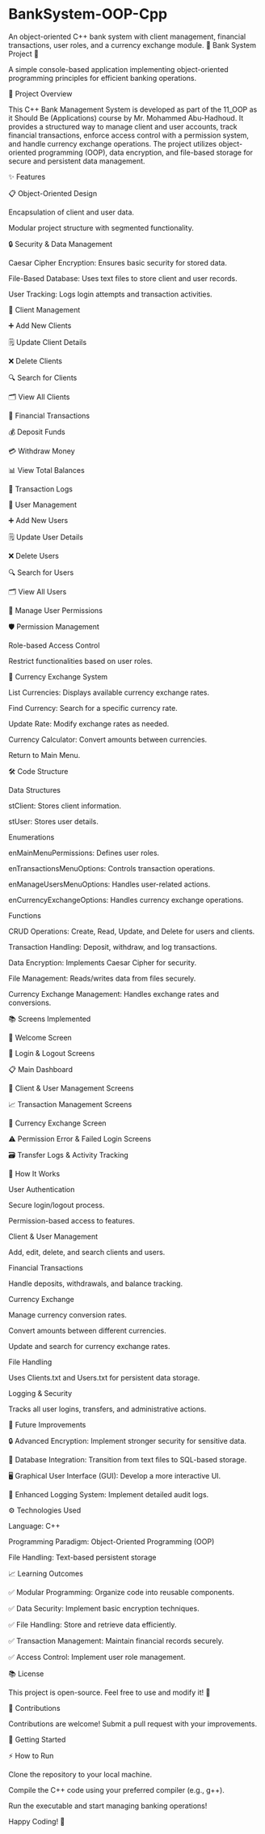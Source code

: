 # BankSystem-OOP-Cpp
An object-oriented C++ bank system with client management, financial transactions, user roles, and a currency exchange module.
🏦 Bank System Project 💼

A simple console-based application implementing object-oriented programming principles for efficient banking operations.

🌟 Project Overview

This C++ Bank Management System is developed as part of the 11_OOP as it Should Be (Applications) course by Mr. Mohammed Abu-Hadhoud. It provides a structured way to manage client and user accounts, track financial transactions, enforce access control with a permission system, and handle currency exchange operations. The project utilizes object-oriented programming (OOP), data encryption, and file-based storage for secure and persistent data management.

✨ Features

📋 Object-Oriented Design

Encapsulation of client and user data.

Modular project structure with segmented functionality.

🔒 Security & Data Management

Caesar Cipher Encryption: Ensures basic security for stored data.

File-Based Database: Uses text files to store client and user records.

User Tracking: Logs login attempts and transaction activities.

👥 Client Management

➕ Add New Clients

🗒️ Update Client Details

❌ Delete Clients

🔍 Search for Clients

🗂 View All Clients

💸 Financial Transactions

💰 Deposit Funds

💳 Withdraw Money

📊 View Total Balances

📃 Transaction Logs

🤝 User Management

➕ Add New Users

🗒️ Update User Details

❌ Delete Users

🔍 Search for Users

🗂 View All Users

🔐 Manage User Permissions

🛡️ Permission Management

Role-based Access Control

Restrict functionalities based on user roles.

💱 Currency Exchange System

List Currencies: Displays available currency exchange rates.

Find Currency: Search for a specific currency rate.

Update Rate: Modify exchange rates as needed.

Currency Calculator: Convert amounts between currencies.

Return to Main Menu.

🛠️ Code Structure

Data Structures

stClient: Stores client information.

stUser: Stores user details.

Enumerations

enMainMenuPermissions: Defines user roles.

enTransactionsMenuOptions: Controls transaction operations.

enManageUsersMenuOptions: Handles user-related actions.

enCurrencyExchangeOptions: Handles currency exchange operations.

Functions

CRUD Operations: Create, Read, Update, and Delete for users and clients.

Transaction Handling: Deposit, withdraw, and log transactions.

Data Encryption: Implements Caesar Cipher for security.

File Management: Reads/writes data from files securely.

Currency Exchange Management: Handles exchange rates and conversions.

📚 Screens Implemented

🌟 Welcome Screen

🔐 Login & Logout Screens

📋 Main Dashboard

📅 Client & User Management Screens

📈 Transaction Management Screens

💱 Currency Exchange Screen

⚠️ Permission Error & Failed Login Screens

🗃 Transfer Logs & Activity Tracking

🔧 How It Works

User Authentication

Secure login/logout process.

Permission-based access to features.

Client & User Management

Add, edit, delete, and search clients and users.

Financial Transactions

Handle deposits, withdrawals, and balance tracking.

Currency Exchange

Manage currency conversion rates.

Convert amounts between different currencies.

Update and search for currency exchange rates.

File Handling

Uses Clients.txt and Users.txt for persistent data storage.

Logging & Security

Tracks all user logins, transfers, and administrative actions.

🎯 Future Improvements

🔒 Advanced Encryption: Implement stronger security for sensitive data.

📅 Database Integration: Transition from text files to SQL-based storage.

🖥️ Graphical User Interface (GUI): Develop a more interactive UI.

🎯 Enhanced Logging System: Implement detailed audit logs.

⚙️ Technologies Used

Language: C++

Programming Paradigm: Object-Oriented Programming (OOP)

File Handling: Text-based persistent storage

📈 Learning Outcomes

✅ Modular Programming: Organize code into reusable components.

✅ Data Security: Implement basic encryption techniques.

✅ File Handling: Store and retrieve data efficiently.

✅ Transaction Management: Maintain financial records securely.

✅ Access Control: Implement user role management.

📚 License

This project is open-source. Feel free to use and modify it! 🎉

🤝 Contributions

Contributions are welcome! Submit a pull request with your improvements.

🏁 Getting Started

⚡ How to Run

Clone the repository to your local machine.

Compile the C++ code using your preferred compiler (e.g., g++).

Run the executable and start managing banking operations!

Happy Coding! 🚀
